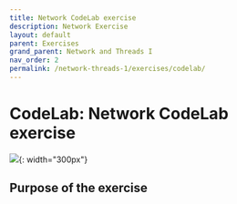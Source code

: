 ```yaml
---
title: Network CodeLab exercise
description: Network Exercise
layout: default
parent: Exercises
grand_parent: Network and Threads I
nav_order: 2
permalink: /network-threads-1/exercises/codelab/
---
```


# CodeLab: Network CodeLab exercise

![](./images/network.png){: width="300px"}

## Purpose of the exercise

## 
